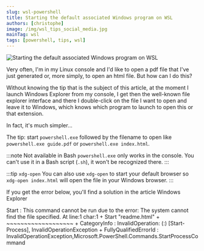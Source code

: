 ```yaml
---
slug: wsl-powershell
title: Starting the default associated Windows program on WSL
authors: [christophe]
image: /img/wsl_tips_social_media.jpg
mainTag: wsl
tags: [powershell, tips, wsl]
---
```

![Starting the default associated Windows program on WSL](/img/wsl_tips_banner.jpg)

Very often, I'm in my Linux console and I'd like to open a pdf file that I've just generated or, more simply, to open an html file. But how can I do this?

Without knowing the tip that is the subject of this article, at the moment I launch <Link to="/blog/wsl-windows-explorer">Windows Explorer</Link> from my console, I get then the well-known file explorer interface and there I double-click on the file I want to open and leave it to Windows, which knows which program to launch to open this or that extension.

In fact, it's much simpler...

<!-- truncate -->

The tip: start `powershell.exe` followed by the filename to open like `powershell.exe guide.pdf` or `powershell.exe index.html`.

:::note Not available in Bash
`powershell.exe` only works in the console. You can't use it in a Bash script (`.sh`), it won't be recognized there.
:::

:::tip `xdg-open`
You can also use `xdg-open` to start your default browser so `xdg-open index.html` will open the file in your Windows browser.
:::

If you get the error below, you'll find a solution in the article <Link to="/blog/wsl-windows-explorer#wsl-localhost-is-not-accessible">Windows Explorer</Link>

<Terminal title="Powershell">
Start : This command cannot be run due to the error: The system cannot find the file specified.
At line:1 char:1
+ Start "readme.html"
+ ~~~~~~~~~~~~~~~~~~~
    + CategoryInfo          : InvalidOperation: (:) [Start-Process], InvalidOperationException
    + FullyQualifiedErrorId : InvalidOperationException,Microsoft.PowerShell.Commands.StartProcessCommand
</Terminal>
